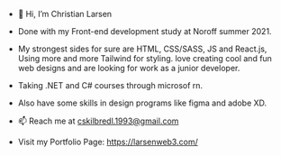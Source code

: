 - 👋  Hi, I’m Christian Larsen

- Done with my Front-end development study at Noroff summer 2021. 

- My strongest sides for sure are HTML, CSS/SASS, JS and React.js, Using more and more Tailwind for styling. love creating cool and fun web designs and are looking for work as a junior developer. 
- Taking .NET and C# courses through microsof rn. 
- Also have some skills in design programs like figma and adobe XD.

- 📫 Reach me at cskilbredl.1993@gmail.com
- Visit my Portfolio Page: https://larsenweb3.com/


